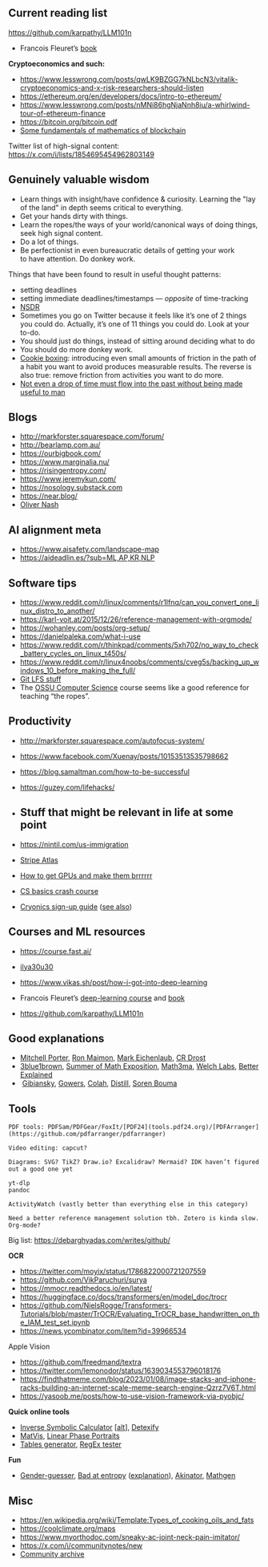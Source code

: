 ## Current reading list

https://github.com/karpathy/LLM101n
- Francois Fleuret’s [book](https://fleuret.org/francois/lbdl.html)


**Cryptoeconomics and such:**
- https://www.lesswrong.com/posts/qwLK9BZGG7kNLbcN3/vitalik-cryptoeconomics-and-x-risk-researchers-should-listen
- https://ethereum.org/en/developers/docs/intro-to-ethereum/
- https://www.lesswrong.com/posts/nMNi86hgNjaNnh8iu/a-whirlwind-tour-of-ethereum-finance
- https://bitcoin.org/bitcoin.pdf
- [Some fundamentals of mathematics of blockchain](https://drive.google.com/file/d/1aFQD06IlRnv--6O_R1-JTOVUlkJiK9OJ/view?usp=sharing)

Twitter list of high-signal content: https://x.com/i/lists/1854695454962803149

## Genuinely valuable wisdom

- Learn things with insight/have confidence & curiosity. Learning the "lay of the land" in depth seems critical to everything.
- Get your hands dirty with things.
- Learn the ropes/the ways of your world/canonical ways of doing things, seek high signal content.
- Do a lot of things.
- Be perfectionist in even bureaucratic details of getting your work to have attention. Do donkey work.

Things that have been found to result in useful thought patterns:

- setting deadlines
- setting immediate deadlines/timestamps — *opposite* of time-tracking
- [NSDR](https://www.youtube.com/watch?v=AKGrmY8OSHM)
- Sometimes you go on Twitter because it feels like it’s one of 2 things you could do. Actually, it’s one of 11 things you could do. Look at your to-do.
- You should just do things, instead of sitting around deciding what to do
- You should do more donkey work.
- [Cookie boxing](https://x.com/kitten_beloved/status/1792668447366943000): introducing even small amounts of friction in the path of a habit you want to avoid produces measurable results. The reverse is also true: remove friction from activities you want to do more.
- [Not even a drop of time must flow into the past without being made useful to man](https://en.wikipedia.org/wiki/Parakramabahu_I)
## Blogs

- http://markforster.squarespace.com/forum/
- http://bearlamp.com.au/
- https://ourbigbook.com/
- https://www.marginalia.nu/
- https://risingentropy.com/
- https://www.jeremykun.com/
- https://nosology.substack.com
- https://near.blog/
- [Oliver Nash](http://olivernash.org/)

## AI alignment meta

- https://www.aisafety.com/landscape-map
- https://aideadlin.es/?sub=ML,AP,KR,NLP

## Software tips

- https://www.reddit.com/r/linux/comments/r1lfnq/can_you_convert_one_linux_distro_to_another/
- https://karl-voit.at/2015/12/26/reference-management-with-orgmode/
- https://wohanley.com/posts/org-setup/
- https://danielpaleka.com/what-i-use
- https://www.reddit.com/r/thinkpad/comments/5xh702/no_way_to_check_battery_cycles_on_linux_t450s/
- https://www.reddit.com/r/linux4noobs/comments/cveg5s/backing_up_windows_10_before_making_the_full/
- [Git LFS stuff](https://chatgpt.com/share/66f84fbc-5638-8005-83f0-a73f1bc97652)
- The [OSSU Computer Science](https://github.com/ossu/computer-science) course seems like a good reference for teaching “the ropes”.

## Productivity

- http://markforster.squarespace.com/autofocus-system/
- https://www.facebook.com/Xuenay/posts/10153513535798662
- https://blog.samaltman.com/how-to-be-successful
- https://guzey.com/lifehacks/

- ## Stuff that might be relevant in life at some point

- https://nintil.com/us-immigration
- [Stripe Atlas](https://www.reddit.com/r/ycombinator/comments/17qmdx5/if_you_consider_stripe_atlas_heres_a_cheaper_way/)
- [How to get GPUs and make them brrrrrr](https://docs.google.com/document/d/1_Te7AdtJrHLIzaVsSFxu03eGeCV8aw_QJkDXOo5tSUU/edit?tab=t.0#heading=h.ni2mkpurj7yt)
- [CS basics crash course](https://x.com/arpit20adlakha/status/1805084468870521100)
- [Cryonics sign-up guide](https://www.lesswrong.com/s/weBHYgBXg9thEQNEe/p/2cYebKxNp47PapHTL) ([see also](https://ralphmerkle.com/cryo/))
## Courses and ML resources
- https://course.fast.ai/
- [ilya30u30](https://arc.net/folder/D0472A20-9C20-4D3F-B145-D2865C0A9FEE)
- https://www.vikas.sh/post/how-i-got-into-deep-learning
- Francois Fleuret’s [deep-learning course](https://fleuret.org/dlc/) and [book](https://fleuret.org/francois/lbdl.html)

- https://github.com/karpathy/LLM101n
## Good explanations

- [Mitchell Porter](https://physics.stackexchange.com/users/1486/mitchell-porter), [Ron Maimon](https://physics.stackexchange.com/users/4864/ron-maimon), [Mark Eichenlaub](https://www.quora.com/profile/Mark-Eichenlaub), [CR Drost](https://physics.stackexchange.com/users/73490/cr-drost)
- [3blue1brown](https://www.youtube.com/channel/UCYO_jab_esuFRV4b17AJtAw), [Summer of Math Exposition](https://www.3blue1brown.com/blog/some1-results), [Math3ma](https://www.math3ma.com/), [Welch Labs](https://www.youtube.com/c/WelchLabsVideo/videos), [Better Explained](https://betterexplained.com/) 
-  [Gibiansky](https://andrew.gibiansky.com/), [Gowers](https://gowers.wordpress.com/), [Colah](http://colah.github.io/), [Distill](https://distill.pub/), [Soren Bouma](https://sorenbouma.github.io/)

## Tools
```
PDF tools: PDFSam/PDFGear/FoxIt/[PDF24](tools.pdf24.org)/[PDFArranger](https://github.com/pdfarranger/pdfarranger)

Video editing: capcut?

Diagrams: SVG? TikZ? Draw.io? Excalidraw? Mermaid? IDK haven’t figured out a good one yet

yt-dlp
pandoc

ActivityWatch (vastly better than everything else in this category)

Need a better reference management solution tbh. Zotero is kinda slow. Org-mode? 
```

Big list: https://debarghyadas.com/writes/github/

**OCR**

- https://twitter.com/moyix/status/1786822000721207559
- https://github.com/VikParuchuri/surya
- https://mmocr.readthedocs.io/en/latest/
- https://huggingface.co/docs/transformers/en/model_doc/trocr
- https://github.com/NielsRogge/Transformers-Tutorials/blob/master/TrOCR/Evaluating_TrOCR_base_handwritten_on_the_IAM_test_set.ipynb
- https://news.ycombinator.com/item?id=39966534

Apple Vision
- https://github.com/freedmand/textra
- https://twitter.com/lemonodor/status/1639034553796018176
- https://findthatmeme.com/blog/2023/01/08/image-stacks-and-iphone-racks-building-an-internet-scale-meme-search-engine-Qzrz7V6T.html
- https://yasoob.me/posts/how-to-use-vision-framework-via-pyobjc/

**Quick online tools**
- [Inverse Symbolic Calculator](http://wayback.cecm.sfu.ca/projects/ISC/ISCmain.html) [[alt](https://isc.carma.newcastle.edu.au/)], [Detexify](https://detexify.kirelabs.org/)
- [MatVis](http://shad.io/MatVis/), [Linear Phase Portraits](http://mathlets.org/mathlets/linear-phase-portraits-matrix-entry/)
- [Tables generator](http://www.tablesgenerator.com/html_tables), [RegEx tester](https://regex101.com/)


**Fun**  
- [Gender-guesser](http://www.hackerfactor.com/GenderGuesser.php), [Bad at entropy](http://www.loper-os.org/bad-at-entropy/manmach.html) ([explanation](https://www.reddit.com/r/programming/comments/1p3ti1/you_are_bad_at_entropy/)), [Akinator](https://en.akinator.com/), [Mathgen](https://thatsmathematics.com/mathgen/)
## Misc

- https://en.wikipedia.org/wiki/Template:Types_of_cooking_oils_and_fats
- https://coolclimate.org/maps
- https://www.myorthodoc.com/sneaky-ac-joint-neck-pain-imitator/
- https://x.com/i/communitynotes/new
- [Community archive](https://www.community-archive.org/)